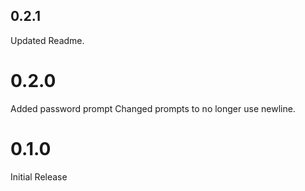 ## 0.2.1

Updated Readme.

# 0.2.0

Added password prompt
Changed prompts to no longer use newline.

# 0.1.0

Initial Release
